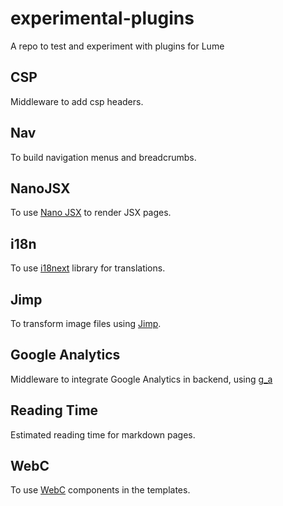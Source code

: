 # experimental-plugins

A repo to test and experiment with plugins for Lume

## CSP

Middleware to add csp headers.

## Nav

To build navigation menus and breadcrumbs.

## NanoJSX

To use [Nano JSX](https://nanojsx.io/) to render JSX pages.

## i18n

To use [i18next](https://www.i18next.com/) library for translations.

## Jimp

To transform image files using [Jimp](https://github.com/oliver-moran/jimp).

## Google Analytics

Middleware to integrate Google Analytics in backend, using
[g_a](https://deno.land/x/g_a@0.1.2/mod.ts)

## Reading Time

Estimated reading time for markdown pages.

## WebC

To use [WebC](https://github.com/11ty/webc) components in the templates.
